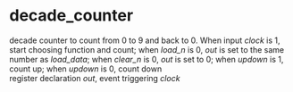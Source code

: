 # decade_counter  
decade counter to count from 0 to 9 and back to 0. When input *clock* is 1, start choosing function and count; when *load_n* is 0, *out* is set to the same number as *load_data*; when *clear_n* is 0, *out* is set to 0; when *updown* is 1, count up; when *updown* is 0, count down  
register declaration *out*, event triggering *clock*
